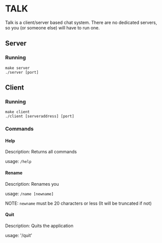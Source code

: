 # TALK

Talk is a client/server based chat system. There are no dedicated servers, so you (or someone else) will have to run one.

## Server

### Running

```
make server
./server [port]
```

## Client

### Running

```
make client
./client [serveraddress] [port]
```

### Commands

#### Help
Description: Returns all commands

usage: `/help`

#### Rename
Description: Renames you

usage: `/name [newname]`

NOTE: `newname` must be 20 characters or less (It will be truncated if not)

#### Quit
Description: Quits the application

usage: '/quit'	
